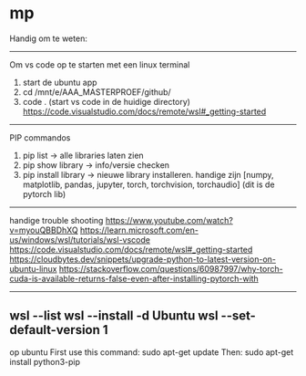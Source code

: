 # mp
Handig om te weten:

---------------------------------------------------------
Om vs code op te starten met een linux terminal
1) start de ubuntu app
2) cd /mnt/e/AAA_MASTERPROEF/github/
3) code . (start vs code in de huidige directory)
https://code.visualstudio.com/docs/remote/wsl#_getting-started 

----------------------------------------------------------

PIP commandos
1) pip list -> alle libraries laten zien
2) pip show library -> info/versie checken
3) pip install library -> nieuwe library installeren. handige zijn [numpy, matplotlib, pandas, jupyter, torch, torchvision, torchaudio] (dit is de pytorch lib)

-----------------------------------------------------------

handige trouble shooting
https://www.youtube.com/watch?v=myouQBBDhXQ 
https://learn.microsoft.com/en-us/windows/wsl/tutorials/wsl-vscode
https://code.visualstudio.com/docs/remote/wsl#_getting-started
https://cloudbytes.dev/snippets/upgrade-python-to-latest-version-on-ubuntu-linux
https://stackoverflow.com/questions/60987997/why-torch-cuda-is-available-returns-false-even-after-installing-pytorch-with

-----------------------------------------------------------
wsl --list
wsl --install -d Ubuntu
wsl --set-default-version 1
-------------------------------------------------
op ubuntu
First use this command:
sudo apt-get update
Then:
sudo apt-get install python3-pip
